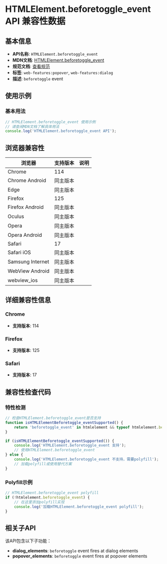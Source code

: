 # HTMLElement.beforetoggle_event API 兼容性数据

## 基本信息

- **API名称**: `HTMLElement.beforetoggle_event`
- **MDN文档**: [HTMLElement.beforetoggle_event](https://developer.mozilla.org/docs/Web/API/HTMLElement/beforetoggle_event)
- **规范文档**: [查看规范](https://html.spec.whatwg.org/multipage/indices.html#event-beforetoggle)
- **标签**: `web-features:popover`, `web-features:dialog`
- **描述**: `beforetoggle` event

## 使用示例

### 基本用法

```javascript
// HTMLElement.beforetoggle_event 使用示例
// 请查阅MDN文档了解具体用法
console.log('HTMLElement.beforetoggle_event API');
```

## 浏览器兼容性

| 浏览器 | 支持版本 | 说明 |
|--------|----------|------|
| Chrome | 114 |  |
| Chrome Android | 同主版本 |  |
| Edge | 同主版本 |  |
| Firefox | 125 |  |
| Firefox Android | 同主版本 |  |
| Oculus | 同主版本 |  |
| Opera | 同主版本 |  |
| Opera Android | 同主版本 |  |
| Safari | 17 |  |
| Safari iOS | 同主版本 |  |
| Samsung Internet | 同主版本 |  |
| WebView Android | 同主版本 |  |
| webview_ios | 同主版本 |  |

## 详细兼容性信息

### Chrome

- **支持版本**: 114

### Firefox

- **支持版本**: 125

### Safari

- **支持版本**: 17

## 兼容性检查代码

### 特性检测

```javascript
// 检查HTMLElement.beforetoggle_event是否支持
function isHTMLElementBeforetoggle_eventSupported() {
    return 'beforetoggle_event' in htmlelement && typeof htmlelement.beforetoggle_event === 'function';
}

if (isHTMLElementBeforetoggle_eventSupported()) {
    console.log('HTMLElement.beforetoggle_event 支持');
    // 使用HTMLElement.beforetoggle_event
} else {
    console.log('HTMLElement.beforetoggle_event 不支持，需要polyfill');
    // 加载polyfill或使用替代方案
}
```

### Polyfill示例

```javascript
// HTMLElement.beforetoggle_event polyfill
if (!htmlelement.beforetoggle_event) {
    // 在这里添加polyfill实现
    console.log('加载HTMLElement.beforetoggle_event polyfill');
}
```

## 相关子API

该API包含以下子功能：

- **dialog_elements**: `beforetoggle` event fires at dialog elements
- **popover_elements**: `beforetoggle` event fires at popover elements

